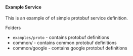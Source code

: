 #### Example Service

This is an example of of simple protobuf service definition.

Folders

- `examples/proto` - contains protobuf definitions
- common/ - contains common protobuf definitions
- common/google - contains google protobuf definitions